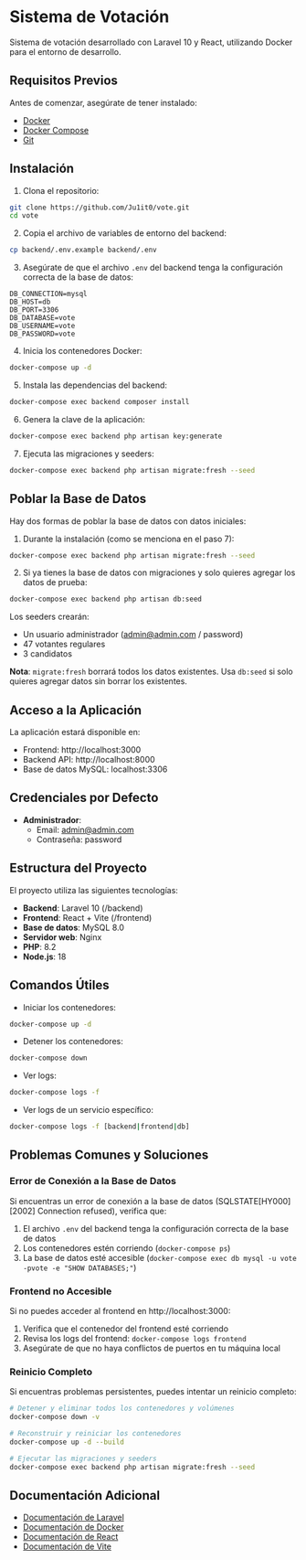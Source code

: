 # Sistema de Votación

Sistema de votación desarrollado con Laravel 10 y React, utilizando Docker para el entorno de desarrollo.

## Requisitos Previos

Antes de comenzar, asegúrate de tener instalado:

- [Docker](https://docs.docker.com/get-docker/)
- [Docker Compose](https://docs.docker.com/compose/install/)
- [Git](https://git-scm.com/downloads)

## Instalación

1. Clona el repositorio:
```bash
git clone https://github.com/Ju1it0/vote.git
cd vote
```

2. Copia el archivo de variables de entorno del backend:
```bash
cp backend/.env.example backend/.env
```

3. Asegúrate de que el archivo `.env` del backend tenga la configuración correcta de la base de datos:
```env
DB_CONNECTION=mysql
DB_HOST=db
DB_PORT=3306
DB_DATABASE=vote
DB_USERNAME=vote
DB_PASSWORD=vote
```

4. Inicia los contenedores Docker:
```bash
docker-compose up -d
```

5. Instala las dependencias del backend:
```bash
docker-compose exec backend composer install
```

6. Genera la clave de la aplicación:
```bash
docker-compose exec backend php artisan key:generate
```

7. Ejecuta las migraciones y seeders:
```bash
docker-compose exec backend php artisan migrate:fresh --seed
```

## Poblar la Base de Datos

Hay dos formas de poblar la base de datos con datos iniciales:

1. Durante la instalación (como se menciona en el paso 7):
```bash
docker-compose exec backend php artisan migrate:fresh --seed
```

2. Si ya tienes la base de datos con migraciones y solo quieres agregar los datos de prueba:
```bash
docker-compose exec backend php artisan db:seed
```

Los seeders crearán:
- Un usuario administrador (admin@admin.com / password)
- 47 votantes regulares
- 3 candidatos

**Nota**: `migrate:fresh` borrará todos los datos existentes. Usa `db:seed` si solo quieres agregar datos sin borrar los existentes.

## Acceso a la Aplicación

La aplicación estará disponible en:
- Frontend: http://localhost:3000
- Backend API: http://localhost:8000
- Base de datos MySQL: localhost:3306

## Credenciales por Defecto

- **Administrador**:
  - Email: admin@admin.com
  - Contraseña: password

## Estructura del Proyecto

El proyecto utiliza las siguientes tecnologías:

- **Backend**: Laravel 10 (/backend)
- **Frontend**: React + Vite (/frontend)
- **Base de datos**: MySQL 8.0
- **Servidor web**: Nginx
- **PHP**: 8.2
- **Node.js**: 18

## Comandos Útiles

- Iniciar los contenedores:
```bash
docker-compose up -d
```

- Detener los contenedores:
```bash
docker-compose down
```

- Ver logs:
```bash
docker-compose logs -f
```

- Ver logs de un servicio específico:
```bash
docker-compose logs -f [backend|frontend|db]
```

## Problemas Comunes y Soluciones

### Error de Conexión a la Base de Datos
Si encuentras un error de conexión a la base de datos (SQLSTATE[HY000] [2002] Connection refused), verifica que:
1. El archivo `.env` del backend tenga la configuración correcta de la base de datos
2. Los contenedores estén corriendo (`docker-compose ps`)
3. La base de datos esté accesible (`docker-compose exec db mysql -u vote -pvote -e "SHOW DATABASES;"`)

### Frontend no Accesible
Si no puedes acceder al frontend en http://localhost:3000:
1. Verifica que el contenedor del frontend esté corriendo
2. Revisa los logs del frontend: `docker-compose logs frontend`
3. Asegúrate de que no haya conflictos de puertos en tu máquina local

### Reinicio Completo
Si encuentras problemas persistentes, puedes intentar un reinicio completo:
```bash
# Detener y eliminar todos los contenedores y volúmenes
docker-compose down -v

# Reconstruir y reiniciar los contenedores
docker-compose up -d --build

# Ejecutar las migraciones y seeders
docker-compose exec backend php artisan migrate:fresh --seed
```

## Documentación Adicional

- [Documentación de Laravel](https://laravel.com/docs)
- [Documentación de Docker](https://docs.docker.com/)
- [Documentación de React](https://reactjs.org/docs)
- [Documentación de Vite](https://vitejs.dev/guide/)
